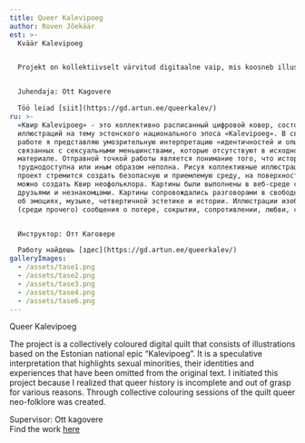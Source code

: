 ```yaml
---
title: Queer Kalevipoeg
author: Roven Jõekäär
est: >-
  Kväär Kalevipoeg


  Projekt on kollektiivselt värvitud digitaalne vaip, mis koosneb illustratsioonidest Eesti rahvuseepose “Kalevipoeg” teemadel. Oma tööga esitan spekulatiivse kväär interpretatsiooni” seksuaalvähemustega seotud identiteetidest ning -kogemustest, mis on algmaterjalis puudu. Teose lähtepunktiks on arusaam, et kväär ajalugu on raskesti kättesaadav või muul viisil puudulik. Kollektiivsete illustratsioonide värvimiste abil püüab projekt luua turvalise ning aktsepteeriva keskkonna, mille pinnalt saab luua kväär neo-folkloori. Värvimised viidi läbi veebipõhises keskkonnas pere, sõprade ja võhivõõraste huvilistega. Värvimisi saatsid vabas vormis vestlused emotsioonidest, muusikast, kväär-esteetikast ning ajaloost. Illustratsioonid kujutavad (muuhulgas) sõnumeid kaotusest, peitmisest, vastuseisust, armastusest, hirmust.


  Juhendaja: Ott Kagovere  

  Töö leiad [siit](https://gd.artun.ee/queerkalev/)
ru: >-
  «Квир Kalevipoeg» - это коллективно расписанный цифровой ковер, состоящий из
  иллюстраций на тему эстонского национального эпоса «Kalevipoeg». В своей
  работе я представляю умозрительную интерпретацию «идентичностей и опыта,
  связанных с сексуальными меньшинствами, которые отсутствуют в исходном
  материале. Отправной точкой работы является понимание того, что история Квира
  труднодоступна или иным образом неполна. Рисуя коллективные иллюстрации,
  проект стремится создать безопасную и приемлемую среду, на поверхности которой
  можно создать Квир неофольклора. Картины были выполнены в веб-среде с семьей,
  друзьями и незнакомцами. Картины сопровождались разговорами в свободной форме
  об эмоциях, музыке, четвертичной эстетике и истории. Иллюстрации изображают
  (среди прочего) сообщения о потере, сокрытии, сопротивлении, любви, страхе.


  Инструктор: Отт Каговере  

  Работу найдешь [здес](https://gd.artun.ee/queerkalev/)
galleryImages:
  - /assets/tase1.png
  - /assets/tase2.png
  - /assets/tase3.png
  - /assets/tase4.png
  - /assets/tase6.png
---
```

[](https://gd.artun.ee/queerkalev/)Queer Kalevipoeg 

The project is a collectively coloured digital quilt that consists of illustrations based on the Estonian national epic “Kalevipoeg”. It is a speculative interpretation that highlights sexual minorities, their identities and experiences that have been omitted from the original text. I initiated this project because I realized that queer history is incomplete and out of grasp for various reasons. Through collective colouring sessions of the quilt queer neo-folklore was created.

Supervisor: Ott kagovere  
Find the work [here](https://gd.artun.ee/queerkalev/)